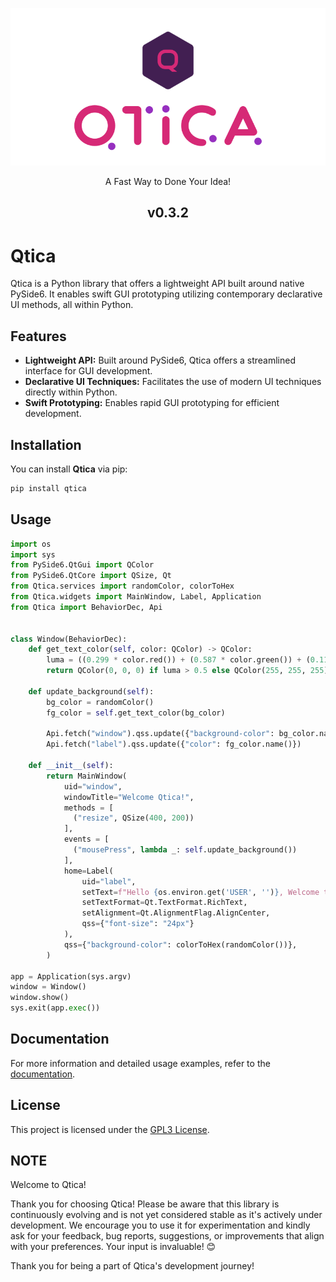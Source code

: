 <p align="center">
  <a href="https://qticaproject.gitbook.io/qtica/">
    <img alt="Qtica" src="https://github.com/qtica-project/Qtica/blob/main/logo.png">
  </a>
</p>

<p align="center">
  A Fast Way to Done Your Idea!
</p>

<h2 align="center">
  v0.3.2
</h2>

# Qtica

Qtica is a Python library that offers a lightweight API built around native PySide6. It enables swift GUI prototyping utilizing contemporary declarative UI methods, all within Python.


## Features

- **Lightweight API:** Built around PySide6, Qtica offers a streamlined interface for GUI development.
- **Declarative UI Techniques:** Facilitates the use of modern UI techniques directly within Python.
- **Swift Prototyping:** Enables rapid GUI prototyping for efficient development.


## Installation

You can install **Qtica** via pip:

```bash
pip install qtica
```


## Usage

```python
import os
import sys
from PySide6.QtGui import QColor
from PySide6.QtCore import QSize, Qt
from Qtica.services import randomColor, colorToHex
from Qtica.widgets import MainWindow, Label, Application
from Qtica import BehaviorDec, Api


class Window(BehaviorDec):
    def get_text_color(self, color: QColor) -> QColor:
        luma = ((0.299 * color.red()) + (0.587 * color.green()) + (0.114 * color.blue())) / 255
        return QColor(0, 0, 0) if luma > 0.5 else QColor(255, 255, 255)

    def update_background(self):
        bg_color = randomColor()
        fg_color = self.get_text_color(bg_color)

        Api.fetch("window").qss.update({"background-color": bg_color.name()})
        Api.fetch("label").qss.update({"color": fg_color.name()})

    def __init__(self):
        return MainWindow(
            uid="window",
            windowTitle="Welcome Qtica!",
            methods = [
              ("resize", QSize(400, 200))
            ],
            events = [
              ("mousePress", lambda _: self.update_background())
            ],
            home=Label(
                uid="label",
                setText=f"Hello {os.environ.get('USER', '')}, Welcome to Qtica.<br>Click me!",
                setTextFormat=Qt.TextFormat.RichText,
                setAlignment=Qt.AlignmentFlag.AlignCenter,
                qss={"font-size": "24px"}
            ),
            qss={"background-color": colorToHex(randomColor())},
        )

app = Application(sys.argv)
window = Window()
window.show()
sys.exit(app.exec())
```


## Documentation

For more information and detailed usage examples, refer to the [documentation](https://omamkaz.gitbook.io/qtica/).


## License

This project is licensed under the [GPL3 License](https://github.com/qtica-project/Qtica/blob/main/LICENSE).


## NOTE

Welcome to Qtica!

Thank you for choosing Qtica! Please be aware that this library is continuously evolving and is not yet considered stable as it's actively under development. We encourage you to use it for experimentation and kindly ask for your feedback, bug reports, suggestions, or improvements that align with your preferences. Your input is invaluable! 😊

Thank you for being a part of Qtica's development journey!